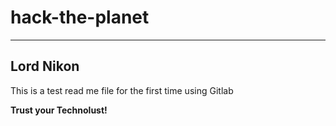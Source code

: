 hack-the-planet
===============
***
## Lord Nikon

<p>This is a test read me file for the first time using Gitlab</p>

**Trust your Technolust!**
